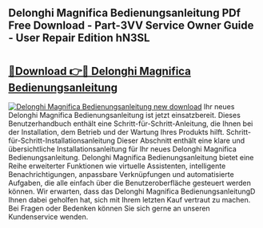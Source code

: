 ## Delonghi Magnifica Bedienungsanleitung PDf Free Download - Part-3VV Service Owner Guide - User Repair Edition hN3SL

# <h2><a href="http://df3tuq.blite.top/?on=Delonghi+Magnifica+Bedienungsanleitung">🔗Download 👉🔴 Delonghi Magnifica Bedienungsanleitung</a></h2>

[![Delonghi Magnifica Bedienungsanleitung new download](https://i.imgur.com/lujVjoI.png)](http://df3tuq.blite.top/?on=Delonghi+Magnifica+Bedienungsanleitung)
Ihr neues Delonghi Magnifica Bedienungsanleitung ist jetzt einsatzbereit. Dieses Benutzerhandbuch enthält eine Schritt-für-Schritt-Anleitung, die Ihnen bei der Installation, dem Betrieb und der Wartung Ihres Produkts hilft. Schritt-für-Schritt-Installationsanleitung Dieser Abschnitt enthält eine klare und übersichtliche Installationsanleitung für Ihr neues Delonghi Magnifica Bedienungsanleitung. Delonghi Magnifica Bedienungsanleitung bietet eine Reihe erweiterter Funktionen wie virtuelle Assistenten, intelligente Benachrichtigungen, anpassbare Verknüpfungen und automatisierte Aufgaben, die alle einfach über die Benutzeroberfläche gesteuert werden können. Wir erwarten, dass das Delonghi Magnifica BedienungsanleitungD Ihnen dabei geholfen hat, sich mit Ihrem letzten Kauf vertraut zu machen. Bei Fragen oder Bedenken können Sie sich gerne an unseren Kundenservice wenden.
